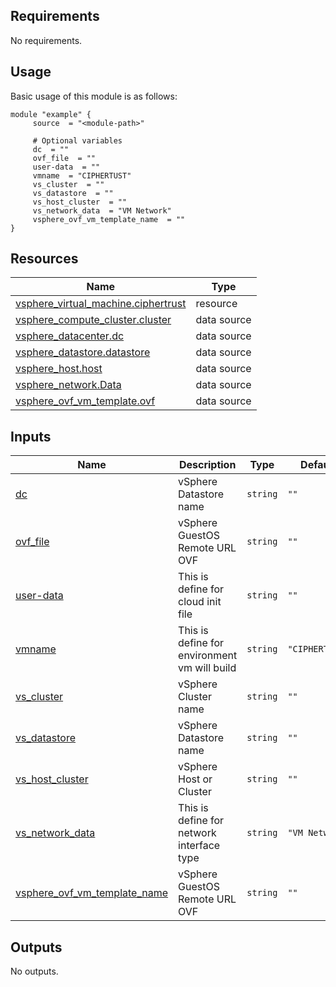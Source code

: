 <!-- BEGIN_AUTOMATED_TF_DOCS_BLOCK -->
## Requirements

No requirements.
## Usage
Basic usage of this module is as follows:
```hcl
module "example" {
	 source  = "<module-path>"

	 # Optional variables
	 dc  = ""
	 ovf_file  = ""
	 user-data  = ""
	 vmname  = "CIPHERTUST"
	 vs_cluster  = ""
	 vs_datastore  = ""
	 vs_host_cluster  = ""
	 vs_network_data  = "VM Network"
	 vsphere_ovf_vm_template_name  = ""
}
```
## Resources

| Name | Type |
|------|------|
| [vsphere_virtual_machine.ciphertrust](https://registry.terraform.io/providers/hashicorp/vsphere/latest/docs/resources/virtual_machine) | resource |
| [vsphere_compute_cluster.cluster](https://registry.terraform.io/providers/hashicorp/vsphere/latest/docs/data-sources/compute_cluster) | data source |
| [vsphere_datacenter.dc](https://registry.terraform.io/providers/hashicorp/vsphere/latest/docs/data-sources/datacenter) | data source |
| [vsphere_datastore.datastore](https://registry.terraform.io/providers/hashicorp/vsphere/latest/docs/data-sources/datastore) | data source |
| [vsphere_host.host](https://registry.terraform.io/providers/hashicorp/vsphere/latest/docs/data-sources/host) | data source |
| [vsphere_network.Data](https://registry.terraform.io/providers/hashicorp/vsphere/latest/docs/data-sources/network) | data source |
| [vsphere_ovf_vm_template.ovf](https://registry.terraform.io/providers/hashicorp/vsphere/latest/docs/data-sources/ovf_vm_template) | data source |
## Inputs

| Name | Description | Type | Default | Required |
|------|-------------|------|---------|:--------:|
| <a name="input_dc"></a> [dc](#input\_dc) | vSphere Datastore name | `string` | `""` | no |
| <a name="input_ovf_file"></a> [ovf\_file](#input\_ovf\_file) | vSphere GuestOS Remote URL OVF | `string` | `""` | no |
| <a name="input_user-data"></a> [user-data](#input\_user-data) | This is define for cloud init file | `string` | `""` | no |
| <a name="input_vmname"></a> [vmname](#input\_vmname) | This is define for environment vm will build | `string` | `"CIPHERTUST"` | no |
| <a name="input_vs_cluster"></a> [vs\_cluster](#input\_vs\_cluster) | vSphere Cluster name | `string` | `""` | no |
| <a name="input_vs_datastore"></a> [vs\_datastore](#input\_vs\_datastore) | vSphere Datastore name | `string` | `""` | no |
| <a name="input_vs_host_cluster"></a> [vs\_host\_cluster](#input\_vs\_host\_cluster) | vSphere Host or Cluster | `string` | `""` | no |
| <a name="input_vs_network_data"></a> [vs\_network\_data](#input\_vs\_network\_data) | This is define for network interface type | `string` | `"VM Network"` | no |
| <a name="input_vsphere_ovf_vm_template_name"></a> [vsphere\_ovf\_vm\_template\_name](#input\_vsphere\_ovf\_vm\_template\_name) | vSphere GuestOS Remote URL OVF | `string` | `""` | no |
## Outputs

No outputs.
<!-- END_AUTOMATED_TF_DOCS_BLOCK -->